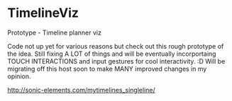 TimelineViz
===========

Prototype - Timeline planner viz

Code not up yet for various reasons but check out this rough prototype of the idea. Still fixing A LOT of things and 
will be eventually incorportaing TOUCH INTERACTIONS and input gestures for cool interactivity. :D Will be migrating off this host 
soon to make MANY improved changes in my opinion.

http://sonic-elements.com/mytimelines_singleline/
